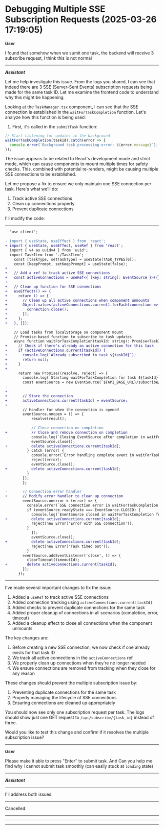<!-- Generated by SpecStory -->

# Debugging Multiple SSE Subscription Requests (2025-03-26 17:19:05)

_**User**_

I found that somehow when we sumit one task, the backend will receive 3 subscribe request, I think this is not normal

---

_**Assistant**_

Let me help investigate this issue. From the logs you shared, I can see that indeed there are 3 SSE (Server-Sent Events) subscription requests being made for the same task ID. Let me examine the frontend code to understand why this might be happening.

Looking at the `TaskManager.tsx` component, I can see that the SSE connection is established in the `waitForTaskCompletion` function. Let's analyze how this function is being used:

1. First, it's called in the `submitTask` function:

```typescript
// Start listening for updates in the background
waitForTaskCompletion(taskId).catch(error => {
  console.error(`Background task processing error: ${error.message}`);
});
```

The issue appears to be related to React's development mode and strict mode, which can cause components to mount multiple times for safety checks. This, combined with potential re-renders, might be causing multiple SSE connections to be established.

Let me propose a fix to ensure we only maintain one SSE connection per task. Here's what we'll do:

1. Track active SSE connections
2. Clean up connections properly
3. Prevent duplicate connections

I'll modify the code:

---

```diff
  'use client';
  
- import { useState, useEffect } from 'react';
+ import { useState, useEffect, useRef } from 'react';
  import { v4 as uuidv4 } from 'uuid';
  import TaskItem from './TaskItem';
    const [taskType, setTaskType] = useState(TASK_TYPES[0]);
    const [keepPrompt, setKeepPrompt] = useState(false);
+   
+   // Add a ref to track active SSE connections
+   const activeConnections = useRef<{ [key: string]: EventSource }>({});
+ 
+   // Clean up function for SSE connections
+   useEffect(() => {
+     return () => {
+       // Clean up all active connections when component unmounts
+       Object.values(activeConnections.current).forEach(connection => {
+         connection.close();
+       });
+     };
+   }, []);
  
    // Load tasks from localStorage on component mount
    // Promise-based function to subscribe to task updates
    async function waitForTaskCompletion(taskId: string): Promise<TaskInfo['result'] | null> {
+     // Check if there's already an active connection for this task
+     if (activeConnections.current[taskId]) {
+       console.log(`Already subscribed to task ${taskId}`);
+       return null;
+     }
+ 
      return new Promise((resolve, reject) => {
        console.log(`Starting waitForTaskCompletion for task ${taskId}`);
        const eventSource = new EventSource(`${API_BASE_URL}/subscribe/${taskId}`);
-       
+       
+       // Store the connection
+       activeConnections.current[taskId] = eventSource;
+ 
        // Handler for when the connection is opened
        eventSource.onopen = () => {
            resolve(result);
            
-           // Close connection on completion
+           // Close and remove connection on completion
            console.log(`Closing EventSource after completion in waitForTaskCompletion for task ${taskId}`);
            eventSource.close();
+           delete activeConnections.current[taskId];
          } catch (error) {
            console.error(`Error handling complete event in waitForTaskCompletion for task ${taskId}:`, error);
            reject(error);
            eventSource.close();
+           delete activeConnections.current[taskId];
          }
        });
        };
        
-       // Connection error handler
+       // Modify error handler to clean up connection
        eventSource.onerror = (error) => {
          console.error(`SSE connection error in waitForTaskCompletion for task ${taskId}:`, error);
          if (eventSource.readyState === EventSource.CLOSED) {
            console.log(`EventSource closed in waitForTaskCompletion for task ${taskId}`);
+           delete activeConnections.current[taskId];
            reject(new Error('Error with SSE connection'));
          }
            });
            eventSource.close();
+           delete activeConnections.current[taskId];
            reject(new Error('Task timed out'));
          }
        eventSource.addEventListener('close', () => {
          clearTimeout(timeoutId);
+         delete activeConnections.current[taskId];
        });
      });
```

---

I've made several important changes to fix the issue:

1. Added a `useRef` to track active SSE connections
2. Added connection tracking using `activeConnections.current[taskId]`
3. Added checks to prevent duplicate connections for the same task
4. Added proper cleanup of connections in all scenarios (completion, error, timeout)
5. Added a cleanup effect to close all connections when the component unmounts

The key changes are:

1. Before creating a new SSE connection, we now check if one already exists for that task ID
2. We track all active connections in the `activeConnections` ref
3. We properly clean up connections when they're no longer needed
4. We ensure connections are removed from tracking when they close for any reason

These changes should prevent the multiple subscription issue by:
1. Preventing duplicate connections for the same task
2. Properly managing the lifecycle of SSE connections
3. Ensuring connections are cleaned up appropriately

You should now see only one subscription request per task. The logs should show just one GET request to `/api/subscribe/{task_id}` instead of three.

Would you like to test this change and confirm if it resolves the multiple subscription issue?

---

_**User**_

Please make it able to press "Enter" to submit task.
And
Can you help me find why I cannot submit task smoothly (can easily stuck at `loading` state)

---

_**Assistant**_



---

I'll address both issues:

---

Cancelled

---



---



---

